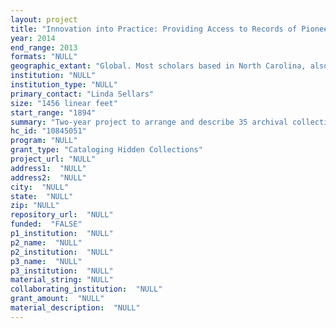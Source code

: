```yaml
--- 
layout: project 
title: "Innovation into Practice: Providing Access to Records of Pioneers in Science and Technology"
year: 2014
end_range: 2013
formats: "NULL"
geographic_extant: "Global. Most scholars based in North Carolina, also working and collaborating with scientists around the world."
institution: "NULL"
institution_type: "NULL"
primary_contact: "Linda Sellars"
size: "1456 linear feet"
start_range: "1894"
summary: "Two-year project to arrange and describe 35 archival collections relating to the research, teaching, professional activities and government roles of scholars and pioneers in the sciences, documenting new directions and the innovative impact of leaders in the disciplines of physics; nuclear, chemical, agricultural, and biomedical engineering; and veterinary and zoological health. Notable among the collections are papers of Raymond LeRoy Murray, who created the groundbreaking nuclear engineering curriculum at NC State and was a key figure in the design, construction and operation of the country's first private nuclear reactor, the only one of its kind used for teaching and research."
hc_id: "10845051"
program: "NULL"
grant_type: "Cataloging Hidden Collections"
project_url: "NULL"
address1:  "NULL"
address2:  "NULL"
city:  "NULL"
state:  "NULL"
zip: "NULL"
repository_url:  "NULL"
funded:  "FALSE"
p1_institution:  "NULL"
p2_name:  "NULL"
p2_institution:  "NULL"
p3_name:  "NULL"
p3_institution:  "NULL"
material_string: "NULL"
collaborating_institution:  "NULL"
grant_amount:  "NULL"
material_description:  "NULL"
---
```

